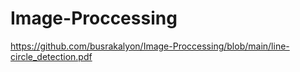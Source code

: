 # Image-Proccessing
https://github.com/busrakalyon/Image-Proccessing/blob/main/line-circle_detection.pdf
